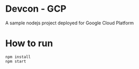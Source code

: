 Devcon - GCP 
===============
A sample nodejs project deployed for Google Cloud Platform

How to run
===============
	npm install
	npm start